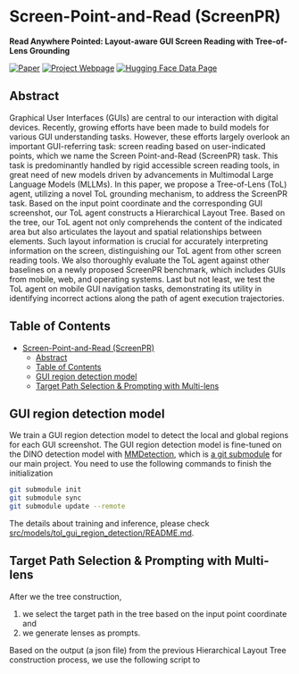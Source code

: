 # Screen-Point-and-Read (ScreenPR)

**Read Anywhere Pointed: Layout-aware GUI Screen Reading with Tree-of-Lens Grounding**

[![Paper](https://img.shields.io/badge/Arxiv%20-Visit-red)](http://arxiv.org/abs/2406.19263)
[![Project Webpage](https://img.shields.io/badge/Project%20Webpage-Visit-blue)](screen-point-and-read.github.io)
[![Hugging Face Data Page](https://img.shields.io/badge/Hugging%20Face%20Data%20Page-Visit-orange)](https://huggingface.co/datasets/yfan1997/ScreenPR)

## Abstract

Graphical User Interfaces (GUIs) are central to our interaction with digital devices. Recently, growing efforts have been made to build models for various GUI understanding tasks. However, these efforts largely overlook an important GUI-referring task: screen reading based on user-indicated points, which we name the Screen Point-and-Read (ScreenPR) task. This task is predominantly handled by rigid accessible screen reading tools, in great need of new models driven by advancements in Multimodal Large Language Models (MLLMs). In this paper, we propose a Tree-of-Lens (ToL) agent, utilizing a novel ToL grounding mechanism, to address the ScreenPR task. Based on the input point coordinate and the corresponding GUI screenshot, our ToL agent constructs a Hierarchical Layout Tree. Based on the tree, our ToL agent not only comprehends the content of the indicated area but also articulates the layout and spatial relationships between elements. Such layout information is crucial for accurately interpreting information on the screen, distinguishing our ToL agent from other screen reading tools. We also thoroughly evaluate the ToL agent against other baselines on a newly proposed ScreenPR benchmark, which includes GUIs from mobile, web, and operating systems. Last but not least, we test the ToL agent on mobile GUI navigation tasks, demonstrating its utility in identifying incorrect actions along the path of agent execution trajectories.

## Table of Contents

- [Screen-Point-and-Read (ScreenPR)](#screen-point-and-read-screenpr)
  - [Abstract](#abstract)
  - [Table of Contents](#table-of-contents)
  - [GUI region detection model](#gui-region-detection-model)
  - [Target Path Selection \& Prompting with Multi-lens](#target-path-selection--prompting-with-multi-lens)


## GUI region detection model

We train a GUI region detection model to detect the local and global regions for each GUI screenshot. The GUI region detection model is fine-tuned on the DINO detection model with [MMDetection](https://github.com/open-mmlab/mmdetection), which is [a git submodule]((https://github.com/llv22/tol_gui_region_detection/)) for our main project. You need to use the following commands to finish the initialization

```bash
git submodule init
git submodule sync
git submodule update --remote
```

The details about training and inference, please check [src/models/tol_gui_region_detection/README.md](https://github.com/llv22/tol_gui_region_detection/).

## Target Path Selection & Prompting with Multi-lens

After we the tree construction,

1. we select the target path in the tree based on the input point coordinate and 
2. we generate lenses as prompts.

Based on the output (a json file) from the previous Hierarchical Layout Tree construction process, we use the following script to
